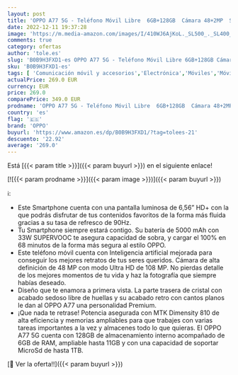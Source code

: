 ```yaml
---
layout: post
title: 'OPPO A77 5G - Teléfono Móvil Libre  6GB+128GB  Cámara 48+2MP  Smartphone Android  Batería 5000mAh  Batería 5000mAh  Carga Rápida 33W  Dual SIM - Azul'
date: 2022-12-11 19:37:28
image: 'https://m.media-amazon.com/images/I/410WJ6AjKoL._SL500_._SL400_.jpg'
comments: true
category: ofertas
author: 'tole.es'
slug: 'B0B9H3FXD1-es OPPO A77 5G - Teléfono Móvil Libre 6GB+128GB Cámara 48+2MP...'
sku: 'B0B9H3FXD1-es'
tags: [ 'Comunicación móvil y accesorios','Electrónica','Móviles','Móviles y smartphones libres','android','oppo','🇪🇸', ]
actualPrice: 269.0 EUR
currency: EUR
price: 269.0
comparePrice: 349.0 EUR
prodname: 'OPPO A77 5G - Teléfono Móvil Libre  6GB+128GB  Cámara 48+2MP  Smartphone Android  Batería 5000mAh  Batería 5000mAh  Carga Rápida 33W  Dual SIM - Azul'
country: 'es'
flag: '🇪🇸'
brand: 'OPPO'
buyurl: 'https://www.amazon.es/dp/B0B9H3FXD1/?tag=tolees-21'
descuento: '22.92'
average: '269.0'
---
```


Está [{{< param title >}}]({{< param buyurl >}}) en el siguiente enlace!

[![{{< param prodname >}}]({{< param image >}})]({{< param buyurl >}})

ℹ️:

- Este Smartphone cuenta con una pantalla luminosa de 6,56” HD+ con la que podrás disfrutar de tus contenidos favoritos de la forma más fluida gracias a su tasa de refresco de 90Hz.
- Tu Smartphone siempre estará contigo. Su batería de 5000 mAh con 33W SUPERVOOC te asegura capacidad de sobra, y cargar el 100% en 68 minutos de la forma más segura al estilo OPPO.
- Este teléfono móvil cuenta con Inteligencia artificial mejorada para conseguir los mejores retratos de tus seres queridos. Cámara de alta definición de 48 MP con modo Ultra HD de 108 MP. No pierdas detalle de los mejores momentos de tu vida y haz la fotografía que siempre habías deseado.
- Diseño que te enamora a primera vista. La parte trasera de cristal con acabado sedoso libre de huellas y su acabado retro con cantos planos le dan al OPPO A77 una personalidad Premium.
- ¡Que nada te retrase! Potencia asegurada con MTK Dimensity 810 de alta eficiencia y memorias ampliables para que trabajes con varias tareas importantes a la vez y almacenes todo lo que quieras. El OPPO A77 5G cuenta con 128GB de almacenamiento interno acompañado de 6GB de RAM, ampliable hasta 11GB y con una capacidad de soportar MicroSd de hasta 1TB.

[🛒 Ver la oferta!!]({{< param buyurl >}})
